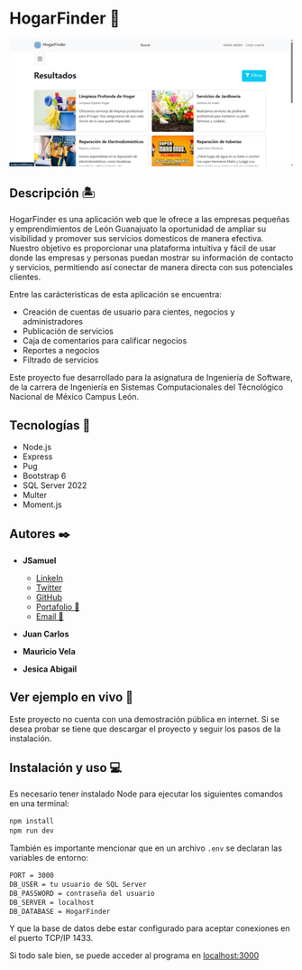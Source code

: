 # HogarFinder 🏡

![Captura de pantalla del index](public/images/captura.png)

## Descripción 🏝️

HogarFinder es una aplicación web que le ofrece a las empresas pequeñas y emprendimientos de León Guanajuato la oportunidad de ampliar su visibilidad y promover sus servicios domesticos de manera efectiva. Nuestro objetivo es proporcionar una plataforma intuitiva y fácil de usar donde las empresas y personas puedan mostrar su información de contacto y servicios, permitiendo así conectar de manera directa con sus potenciales clientes.

Entre las carácteristicas de esta aplicación se encuentra:

- Creación de cuentas de usuario para cientes, negocios y administradores
- Publicación de servicios
- Caja de comentarios para calificar negocios
- Reportes a negocios
- Filtrado de servicios

Este proyecto fue desarrollado para la asignatura de Ingeniería de Software, de la carrera de Ingeniería en Sistemas Computacionales del Técnológico Nacional de México Campus León.

## Tecnologías 🤖

- Node.js
- Express
- Pug
- Bootstrap 6
- SQL Server 2022
- Multer
- Moment.js

## Autores ✒️

- **JSamuel**

  - [LinkeIn](https://www.linkedin.com/in/jsamuelap/)
  - [Twitter](https://twitter.com/JSamuelAP)
  - [GitHub](https://github.com/JSamuelAP)
  - [Portafolio 💼](https://jsamuelap.github.io/)
  - [Email 📧](mailto:sp4619168@gmail.com)

- **Juan Carlos**
- **Mauricio Vela**
- **Jesica Abigail**

## Ver ejemplo en vivo 👀

Este proyecto no cuenta con una demostración pública en internet. Si se desea probar se tiene que descargar el proyecto y seguir los pasos de la instalación.

## Instalación y uso 💻

Es necesario tener instalado Node para ejecutar los siguientes comandos en una terminal:

```bash
npm install
npm run dev
```

También es importante mencionar que en un archivo `.env` se declaran las variables de entorno:

```
PORT = 3000
DB_USER = tu usuario de SQL Server
DB_PASSWORD = contraseña del usuario
DB_SERVER = localhost
DB_DATABASE = HogarFinder
```

Y que la base de datos debe estar configurado para aceptar conexiones en el puerto TCP/IP 1433.

Si todo sale bien, se puede acceder al programa en [localhost:3000](localhost:3000)
